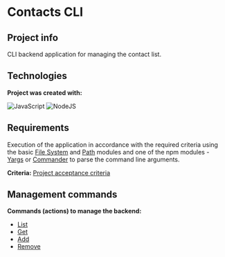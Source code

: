 #  Contacts CLI

## Project info
CLI backend application for managing the contact list.

## Technologies
**Project was created with:**

![JavaScript](https://img.shields.io/badge/javascript-%23323330.svg?style=for-the-badge&logo=javascript&logoColor=%23F7DF1E) ![NodeJS](https://img.shields.io/badge/node.js-6DA55F?style=for-the-badge&logo=node.js&logoColor=white)

## Requirements
Execution of the application in accordance with the required criteria using the basic [File System](https://nodejs.org/dist/latest/docs/api/fs.html) and [Path](https://nodejs.org/dist/latest/docs/api/path.html) modules and one of the npm modules - [Yargs](https://www.npmjs.com/package/yargs) or [Commander](https://www.npmjs.com/package/commander) to parse the command line arguments.

**Criteria:**
[Project acceptance criteria](https://github.com/goitacademy/nodejs-homework/blob/master/homework-01/README.pl.md)

## Management commands

**Commands (actions) to manage the backend:**
- [List](https://ibb.co/D9kWFwX)
- [Get](https://ibb.co/5Kv8RYX)
- [Add](https://ibb.co/pn8m448)
- [Remove](https://ibb.co/4SgXv0r)
